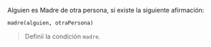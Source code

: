 Alguien es Madre de otra persona, si existe la siguiente afirmación:

```prolog
madre(alguien, otraPersona)
```

> Definií la condición `madre`.